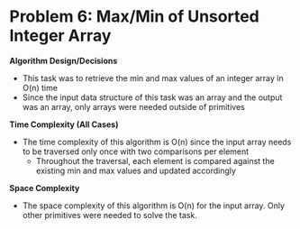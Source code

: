 # Problem 6: Max/Min of Unsorted Integer Array
**Algorithm Design/Decisions**
* This task was to retrieve the min and max values of an integer array in O(n) time
* Since the input data structure of this task was an array and the output was an array, only arrays were needed outside of primitives

**Time Complexity (All Cases)**
* The time complexity of this algorithm is O(n) since the input array needs to be traversed only once with two comparisons per element
  * Throughout the traversal, each element is compared against the existing min and max values and updated accordingly
  
**Space Complexity**
* The space complexity of this algorithm is O(n) for the input array. Only other primitives were needed to solve the task.
